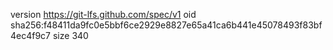 version https://git-lfs.github.com/spec/v1
oid sha256:f48411da9fc0e5bbf6ce2929e8827e65a41ca6b441e45078493f83bf4ec4f9c7
size 340
